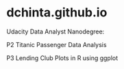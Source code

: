 # dchinta.github.io 

Udacity Data Analyst Nanodegree: 

P2 Titanic Passenger Data Analysis 

P3 Lending Club Plots in R using ggplot 
